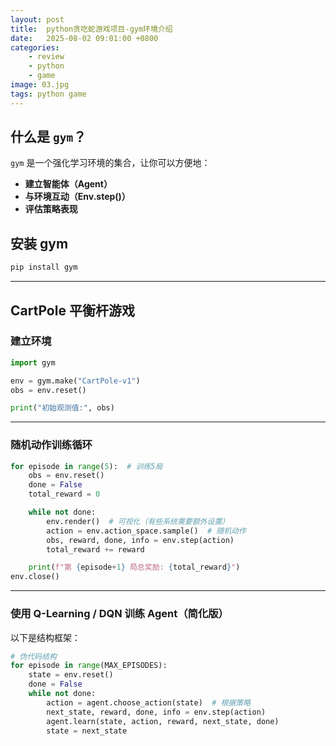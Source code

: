 ```yaml
---
layout: post
title:  python贪吃蛇游戏项目-gym环境介绍
date:   2025-08-02 09:01:00 +0800
categories: 
    - review
    - python
    - game
image: 03.jpg
tags: python game
---
```


## 什么是 `gym`？

`gym` 是一个强化学习环境的集合，让你可以方便地：

* **建立智能体（Agent）**
* **与环境互动（Env.step()）**
* **评估策略表现**


## 安装 gym

```bash
pip install gym
```

---

## CartPole 平衡杆游戏

### 建立环境

```python
import gym

env = gym.make("CartPole-v1")
obs = env.reset()

print("初始观测值:", obs)
```

---

### 随机动作训练循环

```python
for episode in range(5):  # 训练5局
    obs = env.reset()
    done = False
    total_reward = 0

    while not done:
        env.render()  # 可视化（有些系统需要额外设置）
        action = env.action_space.sample()  # 随机动作
        obs, reward, done, info = env.step(action)
        total_reward += reward

    print(f"第 {episode+1} 局总奖励: {total_reward}")
env.close()
```

---

### 使用 Q-Learning / DQN 训练 Agent（简化版）

以下是结构框架：

```python
# 伪代码结构
for episode in range(MAX_EPISODES):
    state = env.reset()
    done = False
    while not done:
        action = agent.choose_action(state)  # 根据策略
        next_state, reward, done, info = env.step(action)
        agent.learn(state, action, reward, next_state, done)
        state = next_state
```

<!-- ## 🤖 进阶：推荐强化学习库（可搭配 gym 使用）

| 库                   | 简介                           |
| ------------------- | ---------------------------- |
| `stable-baselines3` | 最常用强化学习套件，支持 DQN、PPO、A2C 等算法 |
| `RLlib`             | 分布式训练、支持多种框架                 |
| `cleanrl`           | 高效、单文件强化学习算法实现               |

安装 `stable-baselines3`：

```bash
pip install stable-baselines3[extra]
```

---

## 📘 常见环境类型

| 类型       | 示例           | 名称                |
| -------- | ------------ | ----------------- |
| 经典控制     | 平衡杆          | `CartPole-v1`     |
| Atari 游戏 | Breakout     | `ALE/Breakout-v5` |
| 物理引擎     | Lunar Lander | `LunarLander-v2`  |
| 机器人控制    | Fetch, Ant   | 需 `mujoco` 安装     |

---

## 🧪 想训练哪个游戏？

你可以告诉我你想训练哪一类游戏（如贪吃蛇、跳跃类、射击类），我可以：

* 推荐 gym 环境
* 提供训练代码（DQN、PPO、A2C 等）

是否需要我为你建立一个完整的 DQN + 贪吃蛇 环境？或者其他游戏？ -->

